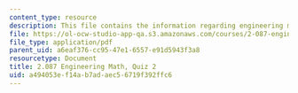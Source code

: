 ```yaml
---
content_type: resource
description: This file contains the information regarding engineering math, quiz 2.
file: https://ol-ocw-studio-app-qa.s3.amazonaws.com/courses/2-087-engineering-math-differential-equations-and-linear-algebra-fall-2014/a494053ef14ab7adaec56719f392ffc6_MIT2_087F14_Quiz2.pdf
file_type: application/pdf
parent_uid: a6eaf376-cc95-47e1-6557-e91d5943f3a8
resourcetype: Document
title: 2.087 Engineering Math, Quiz 2
uid: a494053e-f14a-b7ad-aec5-6719f392ffc6
---
```

